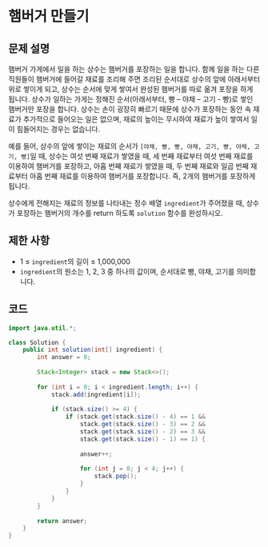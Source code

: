 # 햄버거 만들기

## 문제 설명
햄버거 가게에서 일을 하는 상수는 햄버거를 포장하는 일을 합니다. 함께 일을 하는 다른 직원들이 햄버거에 들어갈 재료를 조리해 주면 조리된 순서대로 상수의 앞에 아래서부터 위로 쌓이게 되고, 상수는 순서에 맞게 쌓여서 완성된 햄버거를 따로 옮겨 포장을 하게 됩니다. 상수가 일하는 가게는 정해진 순서(아래서부터, 빵 – 야채 – 고기 - 빵)로 쌓인 햄버거만 포장을 합니다. 상수는 손이 굉장히 빠르기 때문에 상수가 포장하는 동안 속 재료가 추가적으로 들어오는 일은 없으며, 재료의 높이는 무시하여 재료가 높이 쌓여서 일이 힘들어지는 경우는 없습니다.

예를 들어, 상수의 앞에 쌓이는 재료의 순서가 `[야채, 빵, 빵, 야채, 고기, 빵, 야채, 고기, 빵]`일 때, 상수는 여섯 번째 재료가 쌓였을 때, 세 번째 재료부터 여섯 번째 재료를 이용하여 햄버거를 포장하고, 아홉 번째 재료가 쌓였을 때, 두 번째 재료와 일곱 번째 재료부터 아홉 번째 재료를 이용하여 햄버거를 포장합니다. 즉, 2개의 햄버거를 포장하게 됩니다.

상수에게 전해지는 재료의 정보를 나타내는 정수 배열 `ingredient`가 주어졌을 때, 상수가 포장하는 햄버거의 개수를 return 하도록 `solution` 함수를 완성하시오.

## 제한 사항
- 1 ≤ `ingredient`의 길이 ≤ 1,000,000
- `ingredient`의 원소는 1, 2, 3 중 하나의 값이며, 순서대로 빵, 야채, 고기를 의미합니다.

## 코드
```java
import java.util.*;

class Solution {
    public int solution(int[] ingredient) {
        int answer = 0;
        
        Stack<Integer> stack = new Stack<>();
        
        for (int i = 0; i < ingredient.length; i++) {
            stack.add(ingredient[i]);
            
            if (stack.size() >= 4) {
                if (stack.get(stack.size() - 4) == 1 &&
                    stack.get(stack.size() - 3) == 2 &&
                    stack.get(stack.size() - 2) == 3 &&
                    stack.get(stack.size() - 1) == 1) {
                    
                    answer++;
                    
                    for (int j = 0; j < 4; j++) {
                        stack.pop();
                    }
                }
            }
        }
        
        return answer;
    }
}
```
